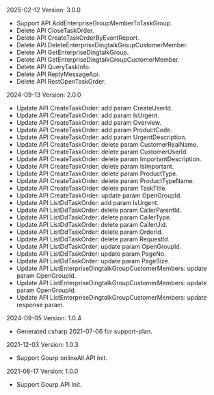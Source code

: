 2025-02-12 Version: 3.0.0
- Support API AddEnterpriseGroupMemberToTaskGroup.
- Delete API CloseTaskOrder.
- Delete API CreateTaskOrderByEventReport.
- Delete API DeleteEnterpriseDingtalkGroupCustomerMember.
- Delete API GetEnterpriseDingtalkGroup.
- Delete API GetEnterpriseDingtalkGroupCustomerMember.
- Delete API QueryTaskInfo.
- Delete API ReplyMessageApi.
- Delete API RestOpenTaskOrder.


2024-09-13 Version: 2.0.0
- Update API CreateTaskOrder: add param CreateUserId.
- Update API CreateTaskOrder: add param IsUrgent.
- Update API CreateTaskOrder: add param Overview.
- Update API CreateTaskOrder: add param ProductCode.
- Update API CreateTaskOrder: add param UrgentDescription.
- Update API CreateTaskOrder: delete param CustomerRealName.
- Update API CreateTaskOrder: delete param CustomerUserId.
- Update API CreateTaskOrder: delete param ImportantDescription.
- Update API CreateTaskOrder: delete param IsImportant.
- Update API CreateTaskOrder: delete param ProductType.
- Update API CreateTaskOrder: delete param ProductTypeName.
- Update API CreateTaskOrder: delete param TaskTitle.
- Update API CreateTaskOrder: update param OpenGroupId.
- Update API ListDdTaskOrder: add param IsUrgent.
- Update API ListDdTaskOrder: delete param CallerParentId.
- Update API ListDdTaskOrder: delete param CallerType.
- Update API ListDdTaskOrder: delete param CallerUid.
- Update API ListDdTaskOrder: delete param OrderId.
- Update API ListDdTaskOrder: delete param RequestId.
- Update API ListDdTaskOrder: update param OpenGroupId.
- Update API ListDdTaskOrder: update param PageNo.
- Update API ListDdTaskOrder: update param PageSize.
- Update API ListEnterpriseDingtalkGroupCustomerMembers: update param OpenGroupId.
- Update API ListEnterpriseDingtalkGroupCustomerMembers: update param OpenGroupId.
- Update API ListEnterpriseDingtalkGroupCustomerMembers: update response param.


2024-09-05 Version: 1.0.4
- Generated csharp 2021-07-06 for support-plan.

2021-12-03 Version: 1.0.3
- Support Gourp onlineAll API Init.

2021-08-17 Version: 1.0.0
- Support Gourp API Init.

